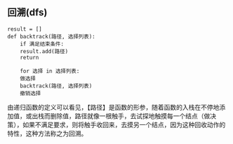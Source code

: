 ## 回溯(dfs)

```
result = []  
def backtrack(路径, 选择列表):  
    if 满足结束条件:  
	result.add(路径)  
	return  
  
    for 选择 in 选择列表:  
	做选择  
	backtrack(路径, 选择列表)  
	撤销选择  
```

由递归函数的定义可以看见，【路径】是函数的形参，随着函数的入栈在不停地添加值，或出栈而删除值，路径就像一根触手，去试探地触摸每一个结点（做决策），如果不满足要求，则将触手收回来，去摸另一个结点，因为这种回收动作的特性，这种方法称之为回溯。